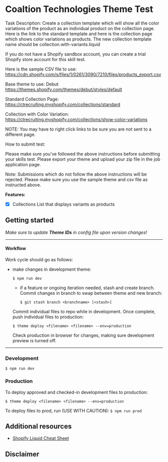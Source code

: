Coaltion Technologies Theme Test
============
Task Description: Create a collection template which will show all the color variations of the product as an individual product on the collection page. Here is the link to the standard template and here is the collection page which shows color variations as products. The new collection template name should be collection.with-variants.liquid

If you do not have a Shopify sandbox account, you can create a trial Shopify store account for this skill test.

Here is the sample CSV file to use: https://cdn.shopify.com/s/files/1/0261/3090/7210/files/products_export.csv

Base theme to use: Debut https://themes.shopify.com/themes/debut/styles/default

Standard Collection Page: https://ctrecruiting.myshopify.com/collections/standard

Collection with Color Variation: https://ctrecruiting.myshopify.com/collections/show-color-variations

NOTE: You may have to right click links to be sure you are not sent to a different page.

How to submit test:

Please make sure you’ve followed the above instructions before submitting your skills test. Please export your theme and upload your zip file in the job application page.

Note: Submissions which do not follow the above instructions will be rejected. Please make sure you use the sample theme and csv file as instructed above.

**Features:**

- [x] Collections List that displays variants as products


Getting started
---------------------
*Make sure to update **Theme IDs** in config file upon version changes!*

----
#### Workflow
Work cycle should go as follows:
- make changes in development theme:

    `$ npm run dev`
  - if a feature or ongoing iteration needed, stash and create branch. Commit changes in branch to swap between theme and new branch:

    `$ git stash branch <branchname> [<stash>]`

  Commit individual files to repo while in development.
  Once complete, push individual files to production:

    `$ theme deploy <filename> <filename> --env=production`

  Check production in browser for changes, making sure development preview is turned off.

----


### Development
`$ npm run dev`

### Production
To deploy approved and checked-in development files to production:

`$ theme deploy <filename> <filename> --env=production`

To deploy files to prod, run (USE WITH CAUTION):
`$ npm run prod`



Additional resources
---------------------
- [Shopify Liquid Cheat Sheet](https://www.shopify.com/partners/shopify-cheat-sheet)

Disclaimer
---------------------
